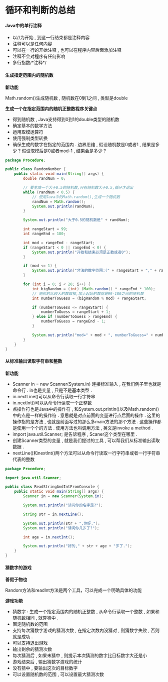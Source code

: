 # 循环和判断的总结

#### Java中的单行注释

* 以//为开始 , 到这一行结束都是注释内容
* 注释可以是任何内容
* 可以在一行的开始注释 , 也可以在程序内容后面添加注释
* 注释不会对程序有任何影响
* 多行指数/\*注释\*/

#### 生成指定范围内的随机数

**新功能**

Math.random\(\)生成随机数 , 随机数在0到1之间 , 类型是double

**生成一个在指定范围内的随机正整数程序关键点**

* 得到随机数 , Java支持得到0到1的double类型的随机数
* 确定基本的数学方法
* 运用取模运算符
* 使用强制类型转换
* 确保生成的数字在指定的范围内 . 边界思维 , 假设随机数是0或者1 , 结果是多少 ? 假设取模后是0或者mod-1 , 结果会是多少 ?

```java
package Procedure;

public class RandomNumber {
    public static void main(String[] args) {
        double randNum = 0;

        // 要生成一个大于0.5的随机数,只有随机数大于0.5,循环才退出
        while (randNum < 0.5) {
            // 使用Java中的Math.random(),生成一个随机数
            randNum = Math.random();
            System.out.println(randNum);
        }

        System.out.println("大于0.5的随机数是" + randNum);

        int rangeStart = 99;
        int rangeEnd = 180;

        int mod = rangeEnd - rangeStart;
        if (rangeStart < 0 || rangeEnd < 0) {
            System.out.println("开始和结束必须是正数或者0");
        }

        if (mod <= 1) {
            System.out.println("非法的数字范围:(" + rangeStart + "," + rangeEnd + ")");
        }

        for (int i = 0; i < 20; i++) {
            int bigRandom = (int) (Math.random() * rangeEnd * 100);
            // 随机的比较大的数取模,加上起始的数就是99-180之间的随机数
            int numberToGuess = (bigRandom % mod) + rangeStart;

            if (numberToGuess <= rangeStart) {
                numberToGuess = rangeStart + 1;
            } else if (numberToGuess > rangeEnd) {
                numberToGuess = rangeEnd - 1;
            }

            System.out.println("mod=" + mod + ", numberToGuess=" + numberToGuess + ", bigRandom=" + bigRandom);
        }
    }
}
```

#### 从标准输出读取字符串和整数

**新功能**

* Scanner in = new Scanner\(System.in\) 连接标准输入 , 在我们例子里也就是命令行 . in也是变量 , 只是不是基本类型 . 
* in.nextLine\(\)可以从命令行读取一行字符串
* in.nextInt\(\)可以从命令行读取一个正整数
* 点操作符也是Java中的操作符 , 和System.out.println\(\)以及Math.random\(\)中的点是一样的操作符 . 意思就是对点前面的变量进行点后面的操作 . 这里的操作指的是方法 , 也就是前面写过的那么多main方法的那个方法 . 这些操作都是使用一个个的方法 . 使用方法也叫调用方法 , 英文是invoke a method . 
* import java.util.Scanner; 是告诉程序 , Scaner这个类型在哪里 . 
* 创建Scanner类型的变量 , 就是我们提过的工具 , 可以帮我们从标准输出读取数据 . 
* nextLine\(\)和nextInt\(\)两个方法可以从命令行读取一行字符串或者一行字符串代表的整数

```java
package Procedure;

import java.util.Scanner;

public class ReadStringAndIntFromConsole {
    public static void main(String[] args) {
        Scanner in = new Scanner(System.in);

        System.out.println("请问你的名字是?");

        String str = in.nextLine();

        System.out.println(str + ",你好.");
        System.out.println("请问你几岁了?");

        int age = in.nextInt();

        System.out.println("好的," + str + age + "岁了.");
    }
}

```

#### 猜数字的游戏

**善假于物也**

Random方法和readInt方法是两个工具，可以完成一个明确具体的功能

**游戏功能**

* 猜数字 : 生成一个指定范围内的随机正整数 , 从命令行读取一个整数 , 如果和随机数相同 , 就算猜中 . 
* 固定随机数的范围
* 支持每次猜数字游戏的猜测次数 , 在指定次数内没猜对 , 则猜数字失败 , 否则就是成功 . 
* 可以支持退出游戏
* 输出剩余的猜测次数
* 每次猜测后 , 如果未猜中 , 则提示本次猜测的数字比目标数字大还是小
* 游戏结束后 , 输出猜数字游戏的统计
* 没有猜中 , 要输出这次的目标数字
* 可以设置随机数的范围 , 可以设置最大猜测次数




